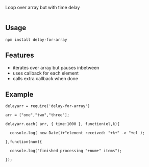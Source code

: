 Loop over array but with time delay 

<img alt='' src='https://api.travis-ci.org/coderofsalvation/delay-for-array.git'/>

## Usage

    npm install delay-for-array

## Features

* iterates over array but pauses inbetween
* uses callback for each element
* calls extra callback when done

## Example

    delayarr = require('delay-for-array')

    arr = ["one","two","three"];

    delayarr.each( arr, { time:1000 }, function(el,k){

      console.log( new Date()+"element received: "+k+" -> "+el );

    },function(num){

      console.log("finished processing "+num+" items");

    });


